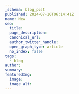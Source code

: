 ```yaml
---
_schema: blog_post
published: 2024-07-10T06:14:41Z
name: New
seo:
  title:
  page_description:
  canonical_url:
  author_twitter_handle:
  open_graph_type: article
  no_index: false
tags:
  - blog
author:
summary:
featuredImg:
  image:
  image_alt:
---
```

